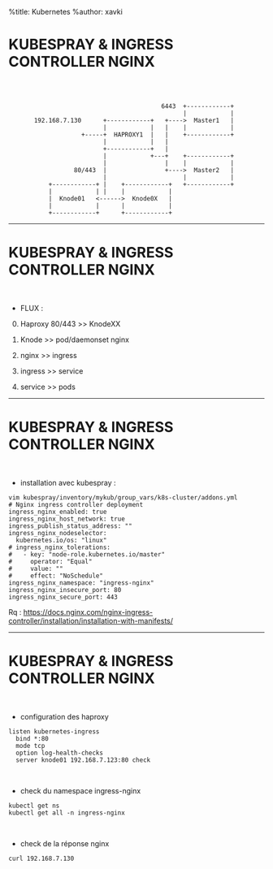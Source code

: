 %title: Kubernetes 
%author: xavki


# KUBESPRAY & INGRESS CONTROLLER NGINX


<br>

```

                                          6443  +------------+
                                                |            |
       192.168.7.130      +------------+   +---->  Master1   |
                          |            |   |    |            |
                    +-----+  HAPROXY1  |   |    +------------+
                          |            |   |
                          +------------+   |
                          |            +---+    +------------+
                          |                |    |            |
                  80/443  |                +---->  Master2   |
                          |                     |            |
           +------------+ |    +------------+   +------------+
           |            | |    |            |
           |  Knode01   <------>  Knode0X   |
           |            |      |            |
           +------------+      +------------+
```


------------------------------------------------------------------------

# KUBESPRAY & INGRESS CONTROLLER NGINX



<br>

* FLUX :

0. Haproxy 80/443 >> KnodeXX

1. Knode >> pod/daemonset nginx

2. nginx >> ingress

3. ingress >> service

4. service >> pods



-----------------------------------------------------------------------


# KUBESPRAY & INGRESS CONTROLLER NGINX


<br>

* installation avec kubespray :

```
vim kubespray/inventory/mykub/group_vars/k8s-cluster/addons.yml
# Nginx ingress controller deployment
ingress_nginx_enabled: true
ingress_nginx_host_network: true
ingress_publish_status_address: ""
ingress_nginx_nodeselector:
  kubernetes.io/os: "linux"
# ingress_nginx_tolerations:
#   - key: "node-role.kubernetes.io/master"
#     operator: "Equal"
#     value: ""
#     effect: "NoSchedule"
ingress_nginx_namespace: "ingress-nginx"
ingress_nginx_insecure_port: 80
ingress_nginx_secure_port: 443
```

Rq : https://docs.nginx.com/nginx-ingress-controller/installation/installation-with-manifests/

---------------------------------------------------------------------------


# KUBESPRAY & INGRESS CONTROLLER NGINX

<br>

* configuration des haproxy

```
listen kubernetes-ingress
  bind *:80
  mode tcp
  option log-health-checks
  server knode01 192.168.7.123:80 check
```

<br>

* check du namespace ingress-nginx

```
kubectl get ns
kubectl get all -n ingress-nginx
```

<br>

* check de la réponse nginx

```
curl 192.168.7.130
```
